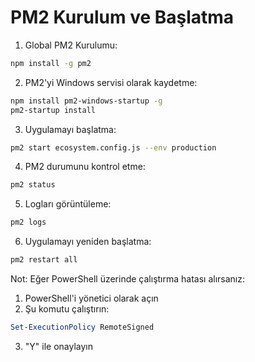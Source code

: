 # PM2 Kurulum ve Başlatma

1. Global PM2 Kurulumu:
```bash
npm install -g pm2
```

2. PM2'yi Windows servisi olarak kaydetme:
```bash
npm install pm2-windows-startup -g
pm2-startup install
```

3. Uygulamayı başlatma:
```bash
pm2 start ecosystem.config.js --env production
```

4. PM2 durumunu kontrol etme:
```bash
pm2 status
```

5. Logları görüntüleme:
```bash
pm2 logs
```

6. Uygulamayı yeniden başlatma:
```bash
pm2 restart all
```

Not: Eğer PowerShell üzerinde çalıştırma hatası alırsanız:
1. PowerShell'i yönetici olarak açın
2. Şu komutu çalıştırın:
```powershell
Set-ExecutionPolicy RemoteSigned
```
3. "Y" ile onaylayın
